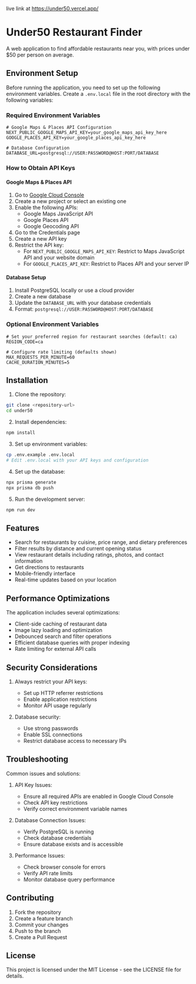 live link at https://under50.vercel.app/
# Under50 Restaurant Finder

A web application to find affordable restaurants near you, with prices under $50 per person on average.

## Environment Setup

Before running the application, you need to set up the following environment variables. Create a `.env.local` file in the root directory with the following variables:

### Required Environment Variables

```env
# Google Maps & Places API Configuration
NEXT_PUBLIC_GOOGLE_MAPS_API_KEY=your_google_maps_api_key_here
GOOGLE_PLACES_API_KEY=your_google_places_api_key_here

# Database Configuration
DATABASE_URL=postgresql://USER:PASSWORD@HOST:PORT/DATABASE
```

### How to Obtain API Keys

#### Google Maps & Places API
1. Go to [Google Cloud Console](https://console.cloud.google.com/)
2. Create a new project or select an existing one
3. Enable the following APIs:
   - Google Maps JavaScript API
   - Google Places API
   - Google Geocoding API
4. Go to the Credentials page
5. Create a new API key
6. Restrict the API key:
   - For `NEXT_PUBLIC_GOOGLE_MAPS_API_KEY`: Restrict to Maps JavaScript API and your website domain
   - For `GOOGLE_PLACES_API_KEY`: Restrict to Places API and your server IP

#### Database Setup
1. Install PostgreSQL locally or use a cloud provider
2. Create a new database
3. Update the `DATABASE_URL` with your database credentials
4. Format: `postgresql://USER:PASSWORD@HOST:PORT/DATABASE`

### Optional Environment Variables
```env
# Set your preferred region for restaurant searches (default: ca)
REGION_CODE=ca

# Configure rate limiting (defaults shown)
MAX_REQUESTS_PER_MINUTE=60
CACHE_DURATION_MINUTES=5
```

## Installation

1. Clone the repository:
```bash
git clone <repository-url>
cd under50
```

2. Install dependencies:
```bash
npm install
```

3. Set up environment variables:
```bash
cp .env.example .env.local
# Edit .env.local with your API keys and configuration
```

4. Set up the database:
```bash
npx prisma generate
npx prisma db push
```

5. Run the development server:
```bash
npm run dev
```

## Features

- Search for restaurants by cuisine, price range, and dietary preferences
- Filter results by distance and current opening status
- View restaurant details including ratings, photos, and contact information
- Get directions to restaurants
- Mobile-friendly interface
- Real-time updates based on your location

## Performance Optimizations

The application includes several optimizations:
- Client-side caching of restaurant data
- Image lazy loading and optimization
- Debounced search and filter operations
- Efficient database queries with proper indexing
- Rate limiting for external API calls

## Security Considerations

1. Always restrict your API keys:
   - Set up HTTP referrer restrictions
   - Enable application restrictions
   - Monitor API usage regularly

2. Database security:
   - Use strong passwords
   - Enable SSL connections
   - Restrict database access to necessary IPs

## Troubleshooting

Common issues and solutions:

1. API Key Issues:
   - Ensure all required APIs are enabled in Google Cloud Console
   - Check API key restrictions
   - Verify correct environment variable names

2. Database Connection Issues:
   - Verify PostgreSQL is running
   - Check database credentials
   - Ensure database exists and is accessible

3. Performance Issues:
   - Check browser console for errors
   - Verify API rate limits
   - Monitor database query performance

## Contributing

1. Fork the repository
2. Create a feature branch
3. Commit your changes
4. Push to the branch
5. Create a Pull Request

## License

This project is licensed under the MIT License - see the LICENSE file for details. 
